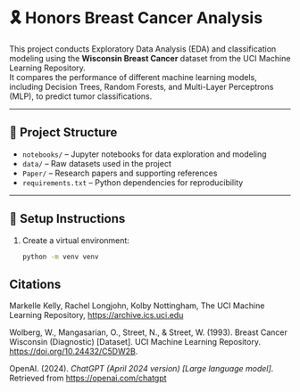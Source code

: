 # 🎗️ Honors Breast Cancer Analysis

This project conducts Exploratory Data Analysis (EDA) and classification modeling using the **Wisconsin Breast Cancer** dataset from the UCI Machine Learning Repository.  
It compares the performance of different machine learning models, including Decision Trees, Random Forests, and Multi-Layer Perceptrons (MLP), to predict tumor classifications.

---

## 📁 Project Structure

- `notebooks/` – Jupyter notebooks for data exploration and modeling
- `data/` – Raw datasets used in the project
- `Paper/` – Research papers and supporting references
- `requirements.txt` – Python dependencies for reproducibility

---

## 🚀 Setup Instructions

1. Create a virtual environment:
   ```bash
   python -m venv venv


## Citations
Markelle Kelly, Rachel Longjohn, Kolby Nottingham,
The UCI Machine Learning Repository, https://archive.ics.uci.edu

Wolberg, W., Mangasarian, O., Street, N., & Street, W. (1993). Breast Cancer Wisconsin (Diagnostic) [Dataset]. UCI Machine Learning Repository. https://doi.org/10.24432/C5DW2B.

OpenAI. (2024). *ChatGPT (April 2024 version) [Large language model]*. Retrieved from https://openai.com/chatgpt

